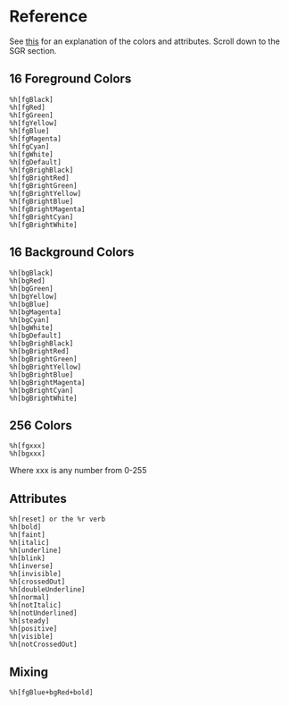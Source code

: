 # Reference
See [this](http://invisible-island.net/xterm/ctlseqs/ctlseqs.html#h2-Functions-using-CSI-_-ordered-by-the-final-character_s_) for an explanation of the colors and attributes. Scroll down to the SGR section.

## 16 Foreground Colors
```
%h[fgBlack]
%h[fgRed]
%h[fgGreen]
%h[fgYellow]
%h[fgBlue]
%h[fgMagenta]
%h[fgCyan]
%h[fgWhite]
%h[fgDefault]
%h[fgBrighBlack]
%h[fgBrightRed]
%h[fgBrightGreen]
%h[fgBrightYellow]
%h[fgBrightBlue]
%h[fgBrightMagenta]
%h[fgBrightCyan]
%h[fgBrightWhite]
```

## 16 Background Colors
```
%h[bgBlack]
%h[bgRed]
%h[bgGreen]
%h[bgYellow]
%h[bgBlue]
%h[bgMagenta]
%h[bgCyan]
%h[bgWhite]
%h[bgDefault]
%h[bgBrighBlack]
%h[bgBrightRed]
%h[bgBrightGreen]
%h[bgBrightYellow]
%h[bgBrightBlue]
%h[bgBrightMagenta]
%h[bgBrightCyan]
%h[bgBrightWhite]
```

## 256 Colors
```
%h[fgxxx]
%h[bgxxx]
```
Where xxx is any number from 0-255

## Attributes
```
%h[reset] or the %r verb
%h[bold]
%h[faint]
%h[italic]
%h[underline]
%h[blink]
%h[inverse]
%h[invisible]
%h[crossedOut]
%h[doubleUnderline]
%h[normal]
%h[notItalic]
%h[notUnderlined]
%h[steady]
%h[positive]
%h[visible]
%h[notCrossedOut]
```

## Mixing
```
%h[fgBlue+bgRed+bold]
```
